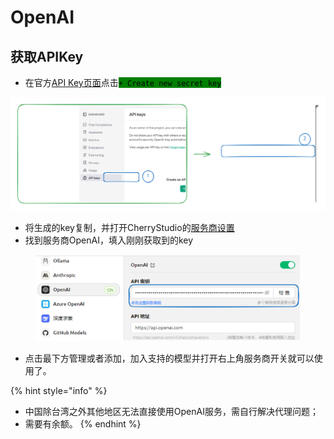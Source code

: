 # OpenAI

## 获取APIKey

* 在官方[API Key页面](https://platform.openai.com/api-keys)点击<mark style="background-color:green;">`+ Create new secret key`</mark>

<img src="../../.gitbook/assets/file.excalidraw.svg" alt="" class="gitbook-drawing">

* 将生成的key复制，并打开CherryStudio的[服务商设置](../../cherrystudio/preview/settings/providers.md)
* 找到服务商OpenAI，填入刚刚获取到的key

<figure><img src="../../.gitbook/assets/image.png" alt=""><figcaption></figcaption></figure>

* 点击最下方管理或者添加，加入支持的模型并打开右上角服务商开关就可以使用了。

{% hint style="info" %}
- 中国除台湾之外其他地区无法直接使用OpenAI服务，需自行解决代理问题；
- 需要有余额。
{% endhint %}

